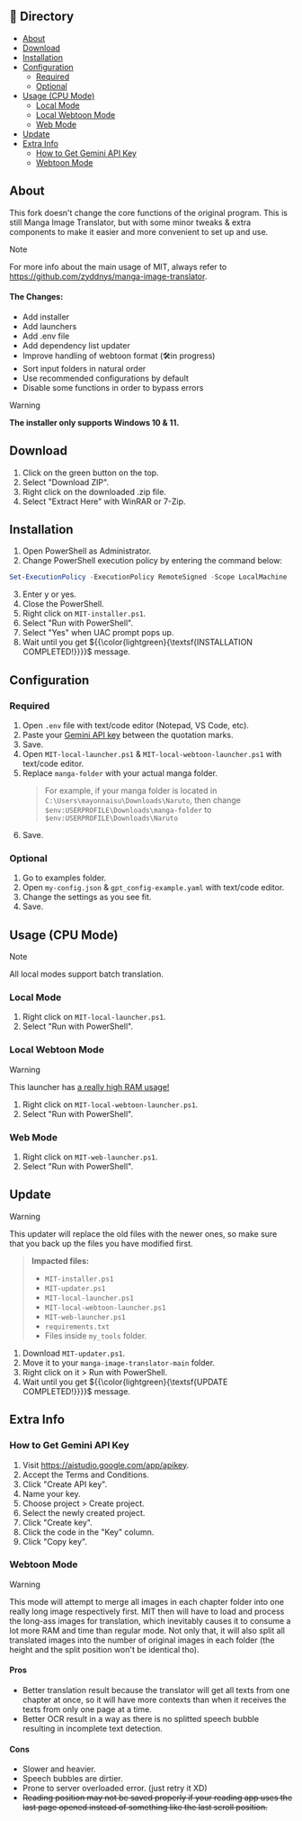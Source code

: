 ## 📂 Directory
*   [About](#about)
*   [Download](#download)
*   [Installation](#installation)
*   [Configuration](#configuration)
    *   [Required](#required)
    *   [Optional](#optional)   
*   [Usage (CPU Mode)](#usage-cpu-mode)
    *   [Local Mode](#local-mode)
    *   [Local Webtoon Mode](#local-webtoon-mode)
    *   [Web Mode](#web-mode)
*   [Update](#update)
*   [Extra Info](extra-info)
    *   [How to Get Gemini API Key](#how-to-get-gemini-api-key)
    *   [Webtoon Mode](#webtoon-mode)

## About
This fork doesn't change the core functions of the original program. This is still Manga Image Translator, but with some minor tweaks & extra components to make it easier and more convenient to set up and use.
> [!NOTE]
> For more info about the main usage of MIT, always refer to https://github.com/zyddnys/manga-image-translator.

#### The Changes:
- Add installer
- Add launchers
- Add .env file
- Add dependency list updater
- Improve handling of webtoon format (🛠️in progress)
- Sort input folders in natural order
- Use recommended configurations by default
- Disable some functions in order to bypass errors

> [!WARNING]
> **The installer only supports Windows 10 & 11.**

## Download
1. Click on the green button on the top.
2. Select "Download ZIP".
3. Right click on the downloaded .zip file.
4. Select "Extract Here" with WinRAR or 7-Zip.

## Installation
1. Open PowerShell as Administrator.
2. Change PowerShell execution policy by entering the command below:
```powershell
Set-ExecutionPolicy -ExecutionPolicy RemoteSigned -Scope LocalMachine
```
3. Enter y or yes.
4. Close the PowerShell.
5. Right click on `MIT-installer.ps1`.
6. Select "Run with PowerShell".
7. Select "Yes" when UAC prompt pops up.
8. Wait until you get ${{\color{lightgreen}{\textsf{INSTALLATION COMPLETED!}}}}\$ message. 

## Configuration
### Required
1. Open `.env` file with text/code editor (Notepad, VS Code, etc).
2. Paste your [Gemini API key](https://github.com/Mayonnaisu/manga-image-translator?tab=readme-ov-file#how-to-get-gemini-api-key) between the quotation marks.
3. Save.
4. Open `MIT-local-launcher.ps1` & `MIT-local-webtoon-launcher.ps1` with text/code editor.
5. Replace `manga-folder` with your actual manga folder.
    > For example, if your manga folder is located in `C:\Users\mayonnaisu\Downloads\Naruto`, then change `$env:USERPROFILE\Downloads\manga-folder` to `$env:USERPROFILE\Downloads\Naruto`
6. Save.

### Optional
1. Go to examples folder.
2. Open `my-config.json` & `gpt_config-example.yaml` with text/code editor.
3. Change the settings as you see fit.
4. Save.

## Usage (CPU Mode)
> [!NOTE]
> All local modes support batch translation.
### Local Mode
1. Right click on `MIT-local-launcher.ps1`.
2. Select "Run with PowerShell".

### Local Webtoon Mode
> [!WARNING]
> This launcher has [a really high RAM usage!](https://github.com/Mayonnaisu/manga-image-translator?tab=readme-ov-file#webtoon-mode)
1. Right click on `MIT-local-webtoon-launcher.ps1`.
2. Select "Run with PowerShell".

### Web Mode
1. Right click on `MIT-web-launcher.ps1`.
2. Select "Run with PowerShell".

## Update
> [!WARNING]
> This updater will replace the old files with the newer ones, so make sure that you back up the files you have modified first.

> **Impacted files:**
> - `MIT-installer.ps1`
> - `MIT-updater.ps1`
> - `MIT-local-launcher.ps1`
> - `MIT-local-webtoon-launcher.ps1`
> - `MIT-web-launcher.ps1`
> - `requirements.txt`
> - Files inside `my_tools` folder.
1. Download `MIT-updater.ps1`.
2. Move it to your `manga-image-translator-main` folder.
2. Right click on it > Run with PowerShell.
3. Wait until you get ${{\color{lightgreen}{\textsf{UPDATE COMPLETED!}}}}\$ message.

## Extra Info
### How to Get Gemini API Key
1. Visit https://aistudio.google.com/app/apikey.
2. Accept the Terms and Conditions.
3. Click "Create API key".
4. Name your key.
5. Choose project > Create project.
6. Select the newly created project.
7. Click "Create key".
8. Click the code in the "Key" column.
9. Click "Copy key".

### Webtoon Mode
> [!WARNING]
> This mode will attempt to merge all images in each chapter folder into one really long image respectively first. MIT then will have to load and process the long-ass images for translation, which inevitably causes it to consume a lot more RAM and time than regular mode. Not only that, it will also split all translated images into the number of original images in each folder (the height and the split position won't be identical tho). 

#### Pros
- Better translation result because the translator will get all texts from one chapter at once, so it will have more contexts than when it receives the texts from only one page at a time.
- Better OCR result in a way as there is no splitted speech bubble resulting in incomplete text detection.

#### Cons
- Slower and heavier.
- Speech bubbles are dirtier.
- Prone to server overloaded error. (just retry it XD)
- ~~Reading position may not be saved properly if your reading app uses the last page opened instead of something like the last scroll position.~~
